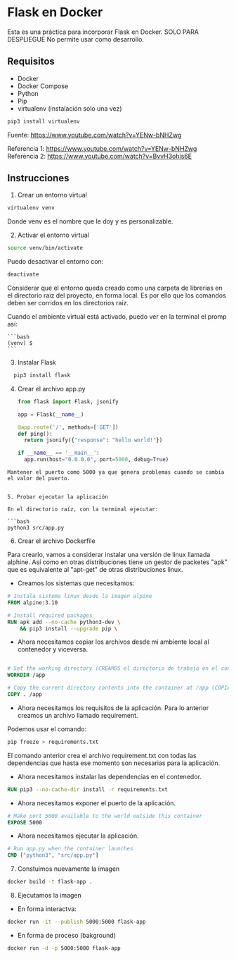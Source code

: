 # Flask en Docker

Esta es una práctica para incorporar Flask en Docker.
SOLO PARA DESPLIEGUE
No permite usar como desarrollo.

## Requisitos

- Docker
- Docker Compose
- Python
- Pip
- virtualenv (instalación solo una vez)

```bash
pip3 install virtualenv
```

Fuente: https://www.youtube.com/watch?v=YENw-bNHZwg

Referencia 1: https://www.youtube.com/watch?v=YENw-bNHZwg
Referencia 2: https://www.youtube.com/watch?v=BvvH3ohis6E


## Instrucciones

1. Crear un entorno virtual

```bash
virtualenv venv
```
Donde venv es el nombre que le doy y es personalizable.

2. Activar el entorno virtual

```bash
source venv/bin/activate
```

Puedo desactivar el entorno con:
  
  ```bash
  deactivate
  ```

  Considerar que el entorno queda creado como una carpeta de librerías en el directorio raiz del proyecto, en forma local. Es por ello que los comandos deben ser corridos en los directorios raíz.

  Cuando el ambiente virtual está activado, puedo ver en la terminal el promp así:
  
    ```bash
    (venv) $
    ```

3. Instalar Flask
  
  ```bash
    pip3 install flask
  ```

4. Crear el archivo app.py

    ```python
    from flask import Flask, jsonify

    app = Flask(__name__)

    @app.route('/', methods=['GET'])
    def ping():
      return jsonify({"response": "hello world!"})

    if __name__ == '__main__':
      app.run(host="0.0.0.0", port=5000, debug=True)
  ```
Mantener el puerto como 5000 ya que genera problemas cuando se cambia el valor del puerto.


5. Probar ejecutar la aplicación

En el directorio raíz, con la terminal ejecutar:

```bash
python3 src/app.py
```

6. Crear el archivo Dockerfile

Para crearlo, vamos a considerar instalar una versión de linux llamada alphine. Así como en otras distribuciones tiene un gestor de packetes "apk" que es equivalente al "apt-get" de otras distribuciones linux.

- Creamos los sistemas que necesitamos:

```Dockerfile
# Instala sistema linux desde la imagen alpine
FROM alpine:3.10

# Install required packages
RUN apk add --no-cache python3-dev \
    && pip3 install --upgrade pip \

```

- Ahora necesitamos copiar los archivos desde mi ambiente local al contenedor y viceversa.

```Dockerfile

# Set the working directory (CREAMOS el directorio de trabajo en el contenedor)
WORKDIR /app

# Copy the current directory contents into the container at /app (COPIAS DE TODA LA CONTENIDO DE LA CARPETA ACTUAL AL CONTENEDOR)
COPY . /app 

```

- Ahora necesitamos los requisitos de la aplicación. Para lo anterior creamos un archivo llamado requirement.

Podemos usar el comando:
```bash
pip freeze > requirements.txt
```

El comando anterior crea el archivo requirement.txt con todas las dependencias que hasta ese momento son necesarias para la aplicación.

- Ahora necesitamos instalar las dependencias en el contenedor.

```Dockerfile
RUN pip3 --no-cache-dir install -r requirements.txt
```

- Ahora necesitamos exponer el puerto de la aplicación.

```Dockerfile
# Make port 5000 available to the world outside this container
EXPOSE 5000
```

- Ahora necesitamos ejecutar la aplicación.

```Dockerfile
# Run app.py when the container launches
CMD ["python3", "src/app.py"]
```

7. Constuimos nuevamente la imagen

```bash
docker build -t flask-app .
```

8. Ejecutamos la imagen

- En forma interactva:

```bash
docker run -it --publish 5000:5000 flask-app
```

- En forma de proceso (bakground)

```bash
docker run -d -p 5000:5000 flask-app
```